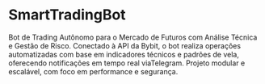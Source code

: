 # SmartTradingBot
Bot de Trading Autônomo para o Mercado de Futuros com Análise Técnica e Gestão de Risco. Conectado à API da Bybit, o bot realiza operações automatizadas com base em indicadores técnicos e padrões de vela, oferecendo notificações em tempo real viaTelegram. Projeto modular e escalável, com foco em performance e segurança.
